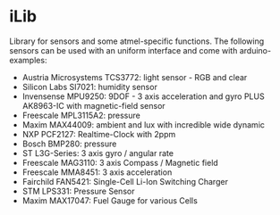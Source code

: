 iLib
====

Library for sensors and some atmel-specific functions. The following sensors can be used with an uniform interface and come with arduino-examples: 

- Austria Microsystems TCS3772: light sensor - RGB and clear
- Silicon Labs SI7021: humidity sensor
- Invensense MPU9250: 9DOF - 3 axis acceleration and gyro PLUS AK8963-IC with magnetic-field sensor
- Freescale MPL3115A2: pressure
- Maxim MAX44009: ambient and lux with incredible wide dynamic
- NXP PCF2127: Realtime-Clock with 2ppm 
- Bosch BMP280: pressure
- ST L3G-Series: 3 axis gyro / angular rate
- Freescale MAG3110: 3 axis Compass / Magnetic field
- Freescale MMA8451: 3 axis acceleration
- Fairchild FAN5421: Single-Cell Li-Ion Switching Charger
- STM LPS331: Pressure Sensor
- Maxim MAX17047: Fuel Gauge for various Cells
